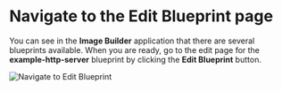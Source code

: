 # Navigate to the Edit Blueprint page

You can see in the **Image Builder** application that there are several blueprints available. When you are ready, go to the edit page for the **example-http-server** blueprint by clicking the **Edit Blueprint** button.

![Navigate to Edit Blueprint](/smcbrien/scenarios/imagebuilder/assets/Nav-Edit.png)